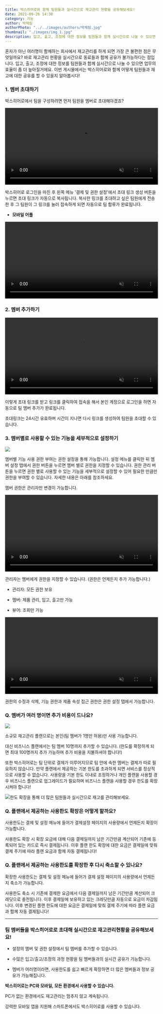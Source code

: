 ```yaml
---
title: 박스히어로와 함께 팀원들과 실시간으로 재고관리 현황을 공유해보세요!
date: 2021-09-26 14:30
category: 기능
author: 박채림
authorPhoto: "../../images/authors/박채림.jpg"
thumbnail: "./images/img_1.jpg"
description: 입고, 출고, 조정에 대한 정보를 팀원들과 함께 실시간으로 나눌 수 있으면 업무의 효율이 좀 더 높아지지 않을까요?
---
```


혼자가 아닌 여러명이 함께하는 회사에서 재고관리를 하게 되면 가장 큰 불편한 점은 무엇일까요? 바로 재고관리 현황을 실시간으로 동료들과 함께 공유가 불가능하다는 점입니다. 입고, 출고, 조정에 대한 정보를 팀원들과 함께 실시간으로 나눌 수 있으면 업무의 효율이 좀 더 높아질거에요. 이번 게시물에서는 박스히어로와 함께 어떻게 팀원들과 재고에 대한 공유를 할 수 있을지 알아봅시다!



### 1. **멤버 초대하기**

박스히어로에서 팀을 구성하려면 먼저 팀원을 멤버로 초대해야겠죠?

<video src="images/img_2.mp4" style="width:100%" muted autoplay loop playsinline></video>
<invisible></invisible>

박스히어로 로그인을 마친 후 왼쪽 메뉴 '결제 및 권한 설정'에서 초대 링크 생성 버튼을 누르면 초대 링크가 자동으로 복사됩니다. 복사한 링크를 초대하고 싶은 팀원에게 전송한 후 그 팀원이 그 링크를 눌러 접속하게 되면 자동으로 팀 합류가 완료됩니다.

- **모바일 어플**

<video src="images/img_3.mp4" style="width:100%" muted autoplay loop playsinline></video>
<invisible></invisible>



### 2. **멤버 추가하기**

<video src="images/img_4.mp4" style="width:100%" muted autoplay loop playsinline></video>
<invisible></invisible>

이렇게 초대 링크를 받고 링크를 클릭하여 접속을 해서 본인 계정으로 로그인을 하면 자동으로 팀 멤버 추가가 완료됩니다.

<caution-box>

초대링크는 24시간 유효하며 시간이 지나면 다시 링크를 생성하여 팀원을 초대할 수 있습니다.

</caution-box>



### 3. **멤버별로 사용할 수 있는 기능을 세부적으로 설정하기**

![](images/img_5.png)

멤버별 기능 사용 권한 부여는 권한 설정을 통해 가능합니다. 설정 메뉴를 클릭한 뒤 멤버 설정 탭에서 권한 버튼을 누르면 멤버 별로 권한을 지정할 수 있습니다. 권한 관리 버튼을 누르면 권한 별로 사용할 수 있는 기능을 세부적으로 설정할 수 있어 필요한 만큼만 권한을 부여할 수 있습니다. 자세한 내용은 아래를 참조하세요.

<tip-box>

멤버 권한은 관리자만 변경이 가능합니다.

</tip-box>

<video src="images/img_6.mp4" style="width:100%" muted autoplay loop playsinline></video>
<invisible></invisible>

<gray-box title="권한 관리 예시">

관리자는 멤버에게 권한을 지정할 수 있습니다. (권한은 언제든지 추가 가능합니다.)

- 관리자: 모든 권한 보유

- 멤버: 제품 관리, 입고, 출고만 가능

- 뷰어: 조회만 가능

</gray-box>

<video src="images/img_7.mp4" style="width:100%" muted autoplay loop playsinline></video>
<invisible></invisible>

권한의 수정과 삭제, 기능 권한과 제품 속성 접근 권한은 권한 설정 탭에서 가능합니다.



### Q. **멤버가 여러 명이면 추가 비용이 드나요?**

![](images/img_8.png)

소규모 재고관리 플랜으로는 본인(팀 멤버가 1명만 허용)만 사용 가능합니다.

대신 비즈니스 플랜에서는 팀 멤버 10명까지 추가할 수 있습니다. (한도를 확장하게 되면 최대 100명까지 추가 가능하며 추가 비용을 지불하셔야 합니다!)

또한 박스히어로는 팀 단위로 결제가 이루어지므로 팀 안에 속한 멤버는 결제가 따로 필요하지 않습니다. 만약 플랜에서 제공하는 기본 한도를 초과하게 되면 서비스를 정상적으로 사용할 수 없습니다. 사용량을 기본 한도 이내로 조정하거나 개인 플랜을 사용할 경우 비즈니스 플랜으로 업그레이드가 필요하며 비즈니스 플랜을 사용할 경우 한도를 확장시켜야 합니다!

![한도 확장을 통해 더 많은 팀원들과 실시간으로 재고를 관리해보세요.](images/img_9.jpg)

### Q. **플랜에서 제공하는 사용한도 확장은 어떻게 할까요?**

사용한도는 결제 및 설정 메뉴에 들어가 결제설정 페이지의 사용량에서 언제든지 확장이 가능합니다.

사용한도 확장 시 확장 요금에 대해 다음 결제일까지 남은 기간만큼 계산되어 기존에 등록되어 있는 카드로 즉시 결제됩니다. 이후 플랜 한도 확장에 대한 요금은 결제일에 맞춰 결제 주기에 따라 플랜 요금과 함께 자동 결제됩니다!



### Q. **플랜에서 제공하는 사용한도를 확장한 후 다시 축소할 수 있나요?**

확장한 사용한도는 결제 및 설정 메뉴에 들어가 결제 설정 페이지의 사용량에서 언제든지 축소가 가능합니다.

사용한도 축소 시 기존에 결제한 요금에서 다음 결제일까지 남은 기간만큼 계산되어 크레딧으로 충전됩니다. 이후 결제일에 보유하고 있는 크레딧만큼 자동으로 요금이 차감됩니다. 이후 변경된 플랜 한도에 대한 요금은 결제일에 맞춰 결제 주기에 따라 플랜 요금과 함께 자동 결제됩니다!

<hr/>

### 팀 멤버들을 박스히어로로 초대해 실시간으로 재고관리현황을 공유해보세요!

- 설정의 멤버 및 권한 설정에서 팀 멤버를 추가할 수 있습니다.

- 수많은 입고/출고/조정의 과정 현황을 팀 멤버들과의 실시간 공유가 가능합니다.

- 멤버가 여러명이라면, 사용한도를 쉽고 빠르게 확장하면 더 많은 멤버들과 정보 공유가 가능해집니다.

<tip-box>

**박스히어로는 PC와 모바일, 모든 환경에서 사용할 수 있습니다.**

PC가 없는 환경에서도 재고관리는 멈추지 않고 계속됩니다.

강력한 모바일 앱을 지원해 스마트폰에서도 박스히어로를 사용할 수 있습니다.

</tip-box>




